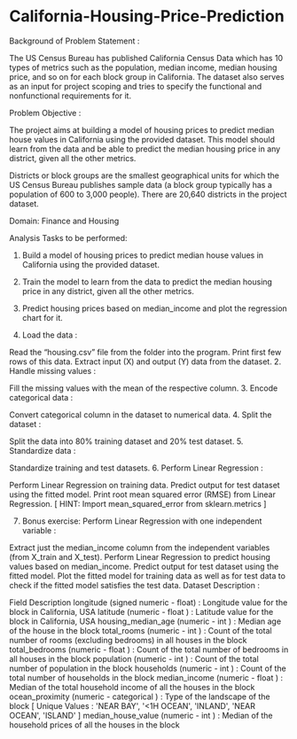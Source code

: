 # California-Housing-Price-Prediction

Background of Problem Statement :

The US Census Bureau has published California Census Data which has 10 types of metrics such as the population, median income, median housing price, and so on for each block group in California. The dataset also serves as an input for project scoping and tries to specify the functional and nonfunctional requirements for it.

Problem Objective :

The project aims at building a model of housing prices to predict median house values in California using the provided dataset. This model should learn from the data and be able to predict the median housing price in any district, given all the other metrics.

Districts or block groups are the smallest geographical units for which the US Census Bureau
publishes sample data (a block group typically has a population of 600 to 3,000 people). There are 20,640 districts in the project dataset.

Domain: Finance and Housing

Analysis Tasks to be performed:

1. Build a model of housing prices to predict median house values in California using the provided dataset.

2. Train the model to learn from the data to predict the median housing price in any district, given all the other metrics.

3. Predict housing prices based on median_income and plot the regression chart for it.

1. Load the data :

Read the “housing.csv” file from the folder into the program.
Print first few rows of this data.
Extract input (X) and output (Y) data from the dataset.
2. Handle missing values :

Fill the missing values with the mean of the respective column.
3. Encode categorical data :

Convert categorical column in the dataset to numerical data.
4. Split the dataset : 

Split the data into 80% training dataset and 20% test dataset.
5. Standardize data :

Standardize training and test datasets.
6. Perform Linear Regression : 

Perform Linear Regression on training data.
Predict output for test dataset using the fitted model.
Print root mean squared error (RMSE) from Linear Regression.
            [ HINT: Import mean_squared_error from sklearn.metrics ]

7. Bonus exercise: Perform Linear Regression with one independent variable :

Extract just the median_income column from the independent variables (from X_train and X_test).
Perform Linear Regression to predict housing values based on median_income.
Predict output for test dataset using the fitted model.
Plot the fitted model for training data as well as for test data to check if the fitted model satisfies the test data.
Dataset Description :

Field	Description
longitude	(signed numeric - float) : Longitude value for the block in California, USA
latitude	(numeric - float ) : Latitude value for the block in California, USA
housing_median_age	(numeric - int ) : Median age of the house in the block
total_rooms	(numeric - int ) : Count of the total number of rooms (excluding bedrooms) in all houses in the block
total_bedrooms	(numeric - float ) : Count of the total number of bedrooms in all houses in the block
population	(numeric - int ) : Count of the total number of population in the block
households	(numeric - int ) : Count of the total number of households in the block
median_income	(numeric - float ) : Median of the total household income of all the houses in the block
ocean_proximity	(numeric - categorical ) : Type of the landscape of the block [ Unique Values : 'NEAR BAY', '<1H OCEAN', 'INLAND', 'NEAR OCEAN', 'ISLAND'  ]
median_house_value	(numeric - int ) : Median of the household prices of all the houses in the block
 
